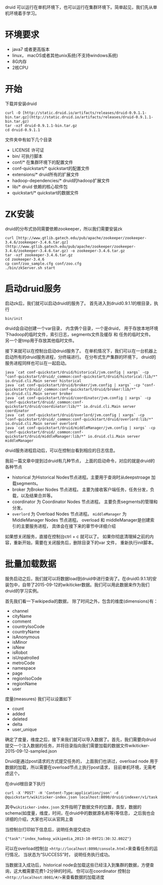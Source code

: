 druid 可以运行在单机环境下，也可以运行在集群环境下。简单起见，我们先从单机环境着手学习。

# **环境要求**

  * java7 或者更高版本
  * linux， macOS或者其他unix系统(不支持windows系统)
  * 8G内存
  * 2核CPU

# 开始

下载并安装druid

    curl -O [http://static.druid.io/artifacts/releases/druid-0.9.1.1-bin.tar.gz](http://static.druid.io/artifacts/releases/druid-0.9.1.1-bin.tar.gz)
    tar -xzf druid-0.9.1.1-bin.tar.gz
    cd druid-0.9.1.1
    

文件夹中有如下几个目录

  * LICENSE 许可证
  * bin/ 可执行脚本
  * conf/* 在集群环境下的配置文件
  * conf-quickstart/* quickstart的配置文件
  * extensions/* druid所有的扩展文件
  * hadoop-dependencies/* druid的hadoop扩展文件
  * lib/* druid 依赖的核心软件包
  * quickstart/* quickstart的数据文件

# ZK安装
druid的分布式协同需要依赖zookeeper，所以我们需要安装zk

    curl [http://www.gtlib.gatech.edu/pub/apache/zookeeper/zookeeper-3.4.6/zookeeper-3.4.6.tar.gz](http://www.gtlib.gatech.edu/pub/apache/zookeeper/zookeeper-3.4.6/zookeeper-3.4.6.tar.gz) -o zookeeper-3.4.6.tar.gz
    tar -xzf zookeeper-3.4.6.tar.gz
    cd zookeeper-3.4.6
    cp conf/zoo_sample.cfg conf/zoo.cfg
    ./bin/zkServer.sh start
    
# 启动druid服务
启动zk后，我们就可以启动druid的服务了。 首先进入到druid0.9.1.1的根目录，执行

    bin/init

druid会自动创建一个var目录， 内含俩个目录，一个是druid， 用于存放本地环境下hadoop的临时文件，索引日志，segments文件及缓存 和 任务的临时文件。 另一个是tmp用于存放其他临时文件。

接下来就可以在控制台启动druid服务了。 在单机情况下，我们可以在一台机器上启动所有的druid服务进程，分终端进行。 在分布式生产集群的环境下， druid的服务进程同样也可以在一起启动。

    java `cat conf-quickstart/druid/historical/jvm.config | xargs` -cp "conf-quickstart/druid/_common:conf-quickstart/druid/historical:lib/*" io.druid.cli.Main server historical
    java `cat conf-quickstart/druid/broker/jvm.config | xargs` -cp "conf-quickstart/druid/_common:conf-quickstart/druid/broker:lib/*" io.druid.cli.Main server broker
    java `cat conf-quickstart/druid/coordinator/jvm.config | xargs` -cp "conf-quickstart/druid/_common:conf-quickstart/druid/coordinator:lib/*" io.druid.cli.Main server coordinator
    java `cat conf-quickstart/druid/overlord/jvm.config | xargs` -cp "conf-quickstart/druid/_common:conf-quickstart/druid/overlord:lib/*" io.druid.cli.Main server overlord
    java `cat conf-quickstart/druid/middleManager/jvm.config | xargs` -cp "conf-quickstart/druid/_common:conf-quickstart/druid/middleManager:lib/*" io.druid.cli.Main server middleManager

druid服务进程启动后，可以在控制台看到相应的日志信息。

我前一篇文章中提到过druid有几种节点， 上面的启动命令，对应的就是druid的各种节点

* historical 为Historical Nodes节点进程。主要用于查询时从deepstroage 加载segments。
* broker 为Broker Nodes 节点进程。 主要为接收客户端任务，任务分发，负载，以及结果合并等。
* coordinator 为 Coordinator Nodes 节点进程。 主要负责segments的管理和分发。
* ``overlord`` 为 Overload Nodes 节点进程。 ``middleManager`` 为 MiddleManager Nodes 节点进程。 overload 和 middleManager是创建索引的主要服务进程， 具体会在接下来的章节中详细介绍

如果想关闭服务，直接在控制台ctrl + c 就可以了。 如果你彻底清理掉之前的内容，重新开始，需要在关闭服务后，删除目录下的var 文件， 重新执行init脚本。


# 批量加载数据

服务启动之后，我们就可以将数据load到druid中进行查询了。在druid0.9.1.1的安装包中，自带了2015-09-12的wikiticker数据。我们可以用此数据来作为我们druid的学习实例。

首先我们看一下wikipedia的数据， 除了时间之外，包含的维度(dimensions)有：

* channel
* cityName
* comment
* countryIsoCode
* countryName
* isAnonymous
* isMinor
* isNew
* isRobot
* isUnpatrolled
* metroCode
* namespace
* page
* regionIsoCode
* regionName
* user

度量(measures) 我们可以设置如下

* count
* added
* deleted
* delta
* user_unique

确定了度量，维度之后，接下来我们就可以导入数据了。首先，我们需要向druid提交一个注入数据的任务，并将目录指向我们需要加载的数据文件wikiticker-2015-09-12-sampled.json

Druid是通过post请求的方式提交任务的， 上面我们也讲过，overload node 用于数据的加载，所以需要在overload节点上执行post请求， 目前单机环境，无需考虑这个。

在druid根目录下执行

    curl -X 'POST' -H 'Content-Type:application/json' -d @quickstart/wikiticker-index.json localhost:8090/druid/indexer/v1/task

其中``wikiticker-index.json`` 文件指明了数据文件的位置，类型，数据的schema(如度量，维度，时间，在druid中的数据源名称等)等信息， 之后我也会详细的介绍，大家也可以从官网上查

当控制台打印如下信息后，说明任务提交成功

    {"task":"index_hadoop_wikipedia_2013-10-09T21:30:32.802Z"}

可以在overload控制台 ``<http://localhost:8090/console.html>``来查看任务的运行情况， 当状态为“SUCCESS”时， 说明任务执行成功。

当数据注入成功后，historical node会加载这些已经注入到集群的数据，方便查询，这大概需要花费1-2分钟的时间。 你可以在coordinator 控制台``<http://localhost:8081/#/>``来查看数据的加载进度